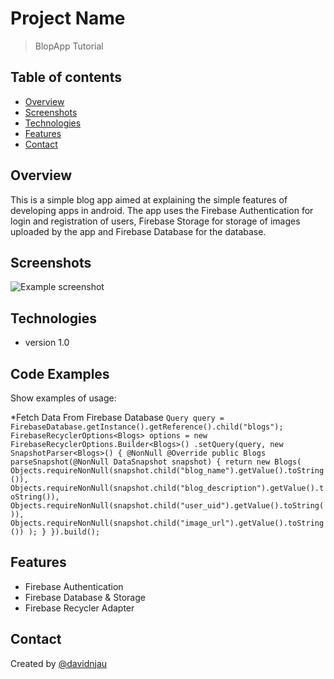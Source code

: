 # Project Name
> BlopApp Tutorial

## Table of contents
* [Overview](#Overview)
* [Screenshots](#screenshots)
* [Technologies](#technologies)
* [Features](#features)
* [Contact](#contact)

## Overview
This is a simple blog app aimed at explaining the simple features of developing apps in android.
The app uses the Firebase Authentication for login and registration of users, Firebase Storage for storage of images uploaded by the app and Firebase Database for the database.

## Screenshots
![Example screenshot](./img/screenshot.png)

## Technologies
*  version 1.0

## Code Examples
Show examples of usage:

*Fetch Data From Firebase Database
`Query query = FirebaseDatabase.getInstance().getReference().child("blogs");
        FirebaseRecyclerOptions<Blogs> options = new FirebaseRecyclerOptions.Builder<Blogs>()
                .setQuery(query, new SnapshotParser<Blogs>() {
                    @NonNull
                    @Override
                    public Blogs parseSnapshot(@NonNull DataSnapshot snapshot) {
                        return new Blogs(
                                Objects.requireNonNull(snapshot.child("blog_name").getValue().toString()),
                                Objects.requireNonNull(snapshot.child("blog_description").getValue().toString()),
                                Objects.requireNonNull(snapshot.child("user_uid").getValue().toString()),
                                Objects.requireNonNull(snapshot.child("image_url").getValue().toString())
                        );
                    }
                }).build();`
## Features
* Firebase Authentication
* Firebase Database & Storage
* Firebase Recycler Adapter
## Contact
Created by [@davidnjau](https://davidnjau21.wixsite.com/mysite) 
